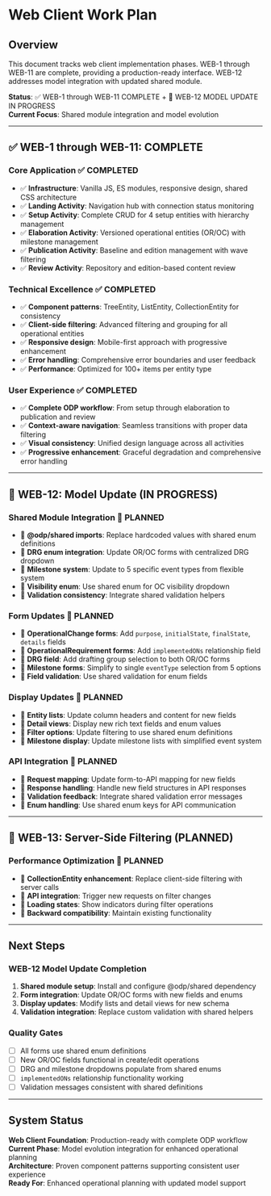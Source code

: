 # Web Client Work Plan 

## Overview
This document tracks web client implementation phases. WEB-1 through WEB-11 are complete, providing a production-ready interface. WEB-12 addresses model integration with updated shared module.

**Status**: ✅ WEB-1 through WEB-11 COMPLETE + 🚧 WEB-12 MODEL UPDATE IN PROGRESS  
**Current Focus**: Shared module integration and model evolution

---

## ✅ WEB-1 through WEB-11: COMPLETE

### Core Application ✅ COMPLETED
- ✅ **Infrastructure**: Vanilla JS, ES modules, responsive design, shared CSS architecture
- ✅ **Landing Activity**: Navigation hub with connection status monitoring
- ✅ **Setup Activity**: Complete CRUD for 4 setup entities with hierarchy management
- ✅ **Elaboration Activity**: Versioned operational entities (OR/OC) with milestone management
- ✅ **Publication Activity**: Baseline and edition management with wave filtering
- ✅ **Review Activity**: Repository and edition-based content review

### Technical Excellence ✅ COMPLETED
- ✅ **Component patterns**: TreeEntity, ListEntity, CollectionEntity for consistency
- ✅ **Client-side filtering**: Advanced filtering and grouping for all operational entities
- ✅ **Responsive design**: Mobile-first approach with progressive enhancement
- ✅ **Error handling**: Comprehensive error boundaries and user feedback
- ✅ **Performance**: Optimized for 100+ items per entity type

### User Experience ✅ COMPLETED
- ✅ **Complete ODP workflow**: From setup through elaboration to publication and review
- ✅ **Context-aware navigation**: Seamless transitions with proper data filtering
- ✅ **Visual consistency**: Unified design language across all activities
- ✅ **Progressive enhancement**: Graceful degradation and comprehensive error handling

---

## 🚧 WEB-12: Model Update (IN PROGRESS)

### Shared Module Integration 🚧 PLANNED
- 🚧 **@odp/shared imports**: Replace hardcoded values with shared enum definitions
- 🚧 **DRG enum integration**: Update OR/OC forms with centralized DRG dropdown
- 🚧 **Milestone system**: Update to 5 specific event types from flexible system
- 🚧 **Visibility enum**: Use shared enum for OC visibility dropdown
- 🚧 **Validation consistency**: Integrate shared validation helpers

### Form Updates 🚧 PLANNED
- 🚧 **OperationalChange forms**: Add `purpose`, `initialState`, `finalState`, `details` fields
- 🚧 **OperationalRequirement forms**: Add `implementedONs` relationship field
- 🚧 **DRG field**: Add drafting group selection to both OR/OC forms
- 🚧 **Milestone forms**: Simplify to single `eventType` selection from 5 options
- 🚧 **Field validation**: Use shared validation for enum fields

### Display Updates 🚧 PLANNED
- 🚧 **Entity lists**: Update column headers and content for new fields
- 🚧 **Detail views**: Display new rich text fields and enum values
- 🚧 **Filter options**: Update filtering to use shared enum definitions
- 🚧 **Milestone display**: Update milestone lists with simplified event system

### API Integration 🚧 PLANNED
- 🚧 **Request mapping**: Update form-to-API mapping for new fields
- 🚧 **Response handling**: Handle new field structures in API responses
- 🚧 **Validation feedback**: Integrate shared validation error messages
- 🚧 **Enum handling**: Use shared enum keys for API communication

---

## 🚧 WEB-13: Server-Side Filtering (PLANNED)

### Performance Optimization 🚧 PLANNED
- 🚧 **CollectionEntity enhancement**: Replace client-side filtering with server calls
- 🚧 **API integration**: Trigger new requests on filter changes
- 🚧 **Loading states**: Show indicators during filter operations
- 🚧 **Backward compatibility**: Maintain existing functionality

---

## Next Steps

### WEB-12 Model Update Completion
1. **Shared module setup**: Install and configure @odp/shared dependency
2. **Form integration**: Update OR/OC forms with new fields and enums
3. **Display updates**: Modify lists and detail views for new schema
4. **Validation integration**: Replace custom validation with shared helpers

### Quality Gates
- [ ] All forms use shared enum definitions
- [ ] New OR/OC fields functional in create/edit operations
- [ ] DRG and milestone dropdowns populate from shared enums
- [ ] `implementedONs` relationship functionality working
- [ ] Validation messages consistent with shared definitions

---

## System Status

**Web Client Foundation**: Production-ready with complete ODP workflow  
**Current Phase**: Model evolution integration for enhanced operational planning  
**Architecture**: Proven component patterns supporting consistent user experience  
**Ready For**: Enhanced operational planning with updated model support